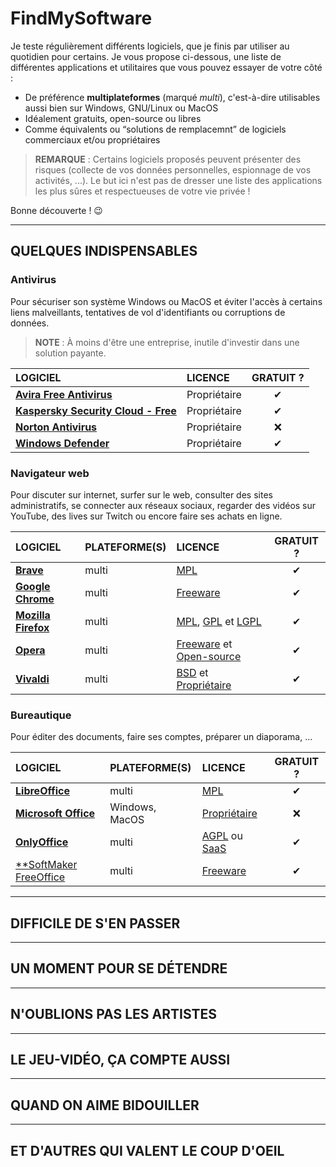 # FindMySoftware

Je teste régulièrement différents logiciels, que je finis par utiliser au quotidien pour certains. Je vous propose ci-dessous, une liste de différentes applications et utilitaires que vous pouvez essayer de votre côté :

+ De préférence **multiplateformes** (marqué _multi_), c'est-à-dire utilisables aussi bien sur Windows, GNU/Linux ou MacOS
+ Idéalement gratuits, open-source ou libres
+ Comme équivalents ou “solutions de remplacemnt” de logiciels commerciaux et/ou propriétaires

> **REMARQUE** : Certains logiciels proposés peuvent présenter des risques (collecte de vos données personnelles, espionnage de vos activités, ...). Le but ici n'est pas de dresser une liste des applications les plus sûres et respectueuses de votre vie privée !

Bonne découverte ! 😉

---

## QUELQUES INDISPENSABLES

### Antivirus

Pour sécuriser son système Windows ou MacOS et éviter l'accès à certains liens malveillants, tentatives de vol d'identifiants ou corruptions de données.

> **NOTE** : À moins d'être une entreprise, inutile d'investir dans une solution payante.

|LOGICIEL|LICENCE|GRATUIT ?|
|:--|:--|:--:|
|[**Avira Free Antivirus**](https://www.avira.com/fr/free-antivirus)|Propriétaire|✔|
|[**Kaspersky Security Cloud - Free**](https://www.kaspersky.fr/free-antivirus)|Propriétaire|✔|
|[**Norton Antivirus**](https://fr.norton.com)|Propriétaire|❌|
|[**Windows Defender**](https://www.microsoft.com/fr-fr/windows/comprehensive-security)|Propriétaire|✔|

### Navigateur web

Pour discuter sur internet, surfer sur le web, consulter des sites administratifs, se connecter aux réseaux sociaux, regarder des vidéos sur YouTube, des lives sur Twitch ou encore faire ses achats en ligne.

|LOGICIEL|PLATEFORME(S)|LICENCE|GRATUIT ?|
|:--|:--|:--|:--:|
|[**Brave**](https://brave.com/fr)|multi|[MPL](https://fr.wikipedia.org/wiki/Mozilla_Public_License)|✔|
|[**Google Chrome**](https://www.google.com/chrome)|multi|[Freeware](https://fr.wikipedia.org/wiki/Freeware)|✔|
|[**Mozilla Firefox**](https://www.mozilla.org/fr/firefox/new)|multi|[MPL](https://fr.wikipedia.org/wiki/Mozilla_Public_License), [GPL](https://fr.wikipedia.org/wiki/Licence_publique_g%C3%A9n%C3%A9rale_GNU) et [LGPL](https://fr.wikipedia.org/wiki/Licence_publique_g%C3%A9n%C3%A9rale_limit%C3%A9e_GNU)|✔|
|[**Opera**](https://www.opera.com/fr)|multi|[Freeware](https://fr.wikipedia.org/wiki/Freeware) et [Open-source](https://fr.wikipedia.org/wiki/Open_source)|✔|
|[**Vivaldi**](https://vivaldi.com/fr)|multi|[BSD](https://fr.wikipedia.org/wiki/Licence_BSD) et [Propriétaire](https://fr.wikipedia.org/wiki/Licence_propri%C3%A9taire)|✔|

### Bureautique

Pour éditer des documents, faire ses comptes, préparer un diaporama, ...

|LOGICIEL|PLATEFORME(S)|LICENCE|GRATUIT ?|
|:--|:--|:--|:--:|
|[**LibreOffice**](https://fr.libreoffice.org)|multi|[MPL](https://fr.wikipedia.org/wiki/Mozilla_Public_License)|✔|
|[**Microsoft Office**](https://www.office.com)|Windows, MacOS|[Propriétaire](https://fr.wikipedia.org/wiki/Licence_propri%C3%A9taire)|❌|
|[**OnlyOffice**](https://www.onlyoffice.com/fr/download-desktop.aspx)|multi|[AGPL](https://fr.wikipedia.org/wiki/GNU_Affero_General_Public_License) ou [SaaS](https://fr.wikipedia.org/wiki/Logiciel_en_tant_que_service)|✔|
|[**SoftMaker FreeOffice](https://www.freeoffice.com/fr)|multi|[Freeware](https://fr.wikipedia.org/wiki/Freeware)|✔|

---

## DIFFICILE DE S'EN PASSER

---

## UN MOMENT POUR SE DÉTENDRE

---

## N'OUBLIONS PAS LES ARTISTES

---

## LE JEU-VIDÉO, ÇA COMPTE AUSSI

---

## QUAND ON AIME BIDOUILLER

---

## ET D'AUTRES QUI VALENT LE COUP D'OEIL
